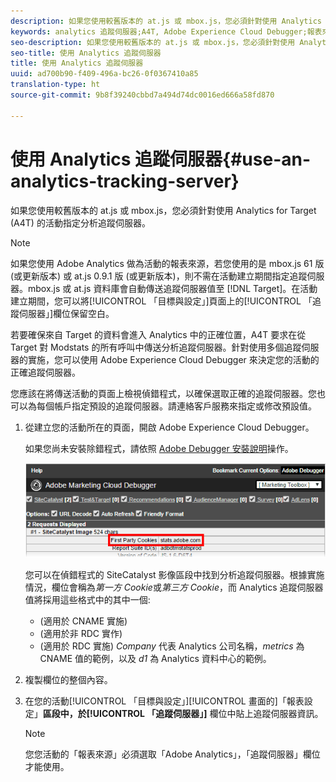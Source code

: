 ```yaml
---
description: 如果您使用較舊版本的 at.js 或 mbox.js，您必須針對使用 Analytics for Target (A4T) 的活動指定分析追蹤伺服器。
keywords: analytics 追蹤伺服器;A4T, Adobe Experience Cloud Debugger;報表來源
seo-description: 如果您使用較舊版本的 at.js 或 mbox.js，您必須針對使用 Analytics for Target (A4T) 的活動指定分析追蹤伺服器。
seo-title: 使用 Analytics 追蹤伺服器
title: 使用 Analytics 追蹤伺服器
uuid: ad700b90-f409-496a-bc26-0f0367410a85
translation-type: ht
source-git-commit: 9b8f39240cbbd7a494d74dc0016ed666a58fd870

---
```



# 使用 Analytics 追蹤伺服器{#use-an-analytics-tracking-server}

如果您使用較舊版本的 at.js 或 mbox.js，您必須針對使用 Analytics for Target (A4T) 的活動指定分析追蹤伺服器。

>[!NOTE]
>
>如果您使用 Adobe Analytics 做為活動的報表來源，若您使用的是 mbox.js 61 版 (或更新版本) 或 at.js 0.9.1 版 (或更新版本)，則不需在活動建立期間指定追蹤伺服器。mbox.js 或 at.js 資料庫會自動傳送追蹤伺服器值至 [!DNL Target]。在活動建立期間，您可以將[!UICONTROL 「目標與設定」]頁面上的[!UICONTROL 「追蹤伺服器」]欄位保留空白。

若要確保來自 Target 的資料會進入 Analytics 中的正確位置，A4T 要求在從 Target 對 Modstats 的所有呼叫中傳送分析追蹤伺服器。針對使用多個追蹤伺服器的實施，您可以使用 Adobe Experience Cloud Debugger 來決定您的活動的正確追蹤伺服器。

您應該在將傳送活動的頁面上檢視偵錯程式，以確保選取正確的追蹤伺服器。您也可以為每個帳戶指定預設的追蹤伺服器。請連絡客戶服務來指定或修改預設值。

1. 從建立您的活動所在的頁面，開啟 Adobe Experience Cloud Debugger。

   如果您尚未安裝除錯程式，請依照 [Adobe Debugger 安裝說明](https://marketing.adobe.com/resources/help/zh_TW/sc/implement/debugger_install.html)操作。

   ![](assets/Screen_DebuggerTrackServ.png)

   您可以在偵錯程式的 SiteCatalyst 影像區段中找到分析追蹤伺服器。根據實施情況，欄位會稱為*第一方 Cookie*或*第三方 Cookie*，而 Analytics 追蹤伺服器值將採用這些格式中的其中一個:

   * (適用於 CNAME 實施)
   * (適用於非 RDC 實作)
   * (適用於 RDC 實施)
   *Company* 代表 Analytics 公司名稱，*metrics* 為 CNAME 值的範例，以及 *d1* 為 Analytics 資料中心的範例。
1. 複製欄位的整個內容。
1. 在您的活動[!UICONTROL 「目標與設定」][!UICONTROL 畫面的]「報表設定」**區段中，於[!UICONTROL 「追蹤伺服器」]** 欄位中貼上追蹤伺服器資訊。

   >[!NOTE]
   >
   >您您活動的「報表來源」必須選取「Adobe Analytics」，「追蹤伺服器」欄位才能使用。

